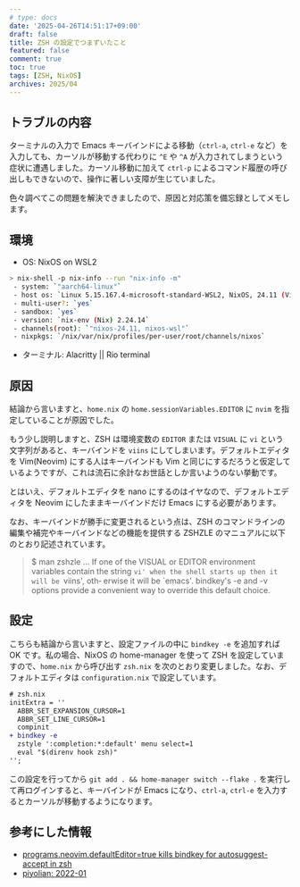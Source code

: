 ```yaml
---
# type: docs 
date: '2025-04-26T14:51:17+09:00'
draft: false
title: ZSH の設定でつまずいたこと
featured: false
comment: true
toc: true
tags: [ZSH, NixOS]
archives: 2025/04
---
```


## トラブルの内容

ターミナルの入力で Emacs キーバインドによる移動（`ctrl-a`, `ctrl-e` など）を入力しても、カーソルが移動する代わりに `^E` や `^A` が入力されてしまうという症状に遭遇しました。カーソル移動に加えて `ctrl-p` によるコマンド履歴の呼び出しもできないので、操作に著しい支障が生じていました。

色々調べてこの問題を解決できましたので、原因と対応策を備忘録としてメモします。

## 環境

- OS: NixOS on WSL2

```bash
> nix-shell -p nix-info --run "nix-info -m"
 - system: `"aarch64-linux"`
 - host os: `Linux 5.15.167.4-microsoft-standard-WSL2, NixOS, 24.11 (Vicuna), 24.11.716868.60e405b241ed`
 - multi-user?: `yes`
 - sandbox: `yes`
 - version: `nix-env (Nix) 2.24.14`
 - channels(root): `"nixos-24.11, nixos-wsl"`
 - nixpkgs: `/nix/var/nix/profiles/per-user/root/channels/nixos`
```

- ターミナル: Alacritty || Rio terminal

## 原因

結論から言いますと、`home.nix` の `home.sessionVariables.EDITOR` に `nvim` を指定していることが原因でした。

もう少し説明しますと、ZSH は環境変数の `EDITOR` または `VISUAL` に `vi` という文字列があると、キーバインドを `viins` にしてしまいます。デフォルトエディタを Vim(Neovim) にする人はキーバインドも Vim と同じにするだろうと仮定しているようですが、これは流石に余計なお世話としか言いようのない挙動です。

とはいえ、デフォルトエディタを nano にするのはイヤなので、デフォルトエディタを Neovim にしたままキーバインドだけ Emacs にする必要があります。

なお、キーバインドが勝手に変更されるという点は、ZSH のコマンドラインの編集や補完やキーバインドなどの機能を提供する ZSHZLE のマニュアルに以下のとおり記述されています。

> $ man zshzle
> ... If one of the  VISUAL or  EDITOR environment variables contain the string `vi' when the shell starts up then it will be `viins', oth‐ erwise it will be `emacs'.  bindkey's -e and -v options provide a  convenient  way  to  override  this  default choice.

## 設定

こちらも結論から言いますと、設定ファイルの中に `bindkey -e` を追加すれば OK です。私の場合、NixOS の home-manager を使って ZSH を設定していますので、`home.nix` から呼び出す `zsh.nix` を次のとおり変更しました。なお、デフォルトエディタは `configuration.nix` で設定しています。

```diff
# zsh.nix
initExtra = ''
  ABBR_SET_EXPANSION_CURSOR=1
  ABBR_SET_LINE_CURSOR=1
  compinit
+ bindkey -e
  zstyle ':completion:*:default' menu select=1
  eval "$(direnv hook zsh)"
'';
```

この設定を行ってから `git add . && home-manager switch --flake .` を実行して再ログインすると、キーバインドが Emacs になり、`ctrl-a`, `ctrl-e` を入力するとカーソルが移動するようになります。

## 参考にした情報

- [programs.neovim.defaultEditor=true kills bindkey for autosuggest-accept in zsh](https://discourse.nixos.org/t/programs-neovim-defaulteditor-true-kills-bindkey-for-autosuggest-accept-in-zsh/48844)
- [piyolian: 2022-01](https://piyolian.blogspot.com/2022/01/)
